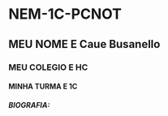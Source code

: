 # NEM-1C-PCNOT
## MEU NOME E Caue Busanello
### MEU COLEGIO E HC
#### MINHA TURMA E 1C
##### BIOGRAFIA:
